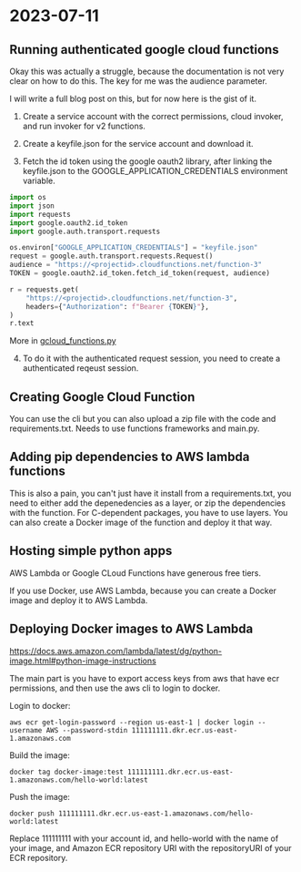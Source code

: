 # 2023-07-11

## Running authenticated google cloud functions

Okay this was actually a struggle, because the documentation is not very clear on how to do this. The key for me was the audience parameter.

I will write a full blog post on this, but for now here is the gist of it.

1. Create a service account with the correct permissions, cloud invoker, and run invoker for v2 functions.

2. Create a keyfile.json for the service account and download it.

3. Fetch the id token using the google oauth2 library, after linking the keyfile.json to the GOOGLE_APPLICATION_CREDENTIALS environment variable.

```python
import os
import json
import requests
import google.oauth2.id_token
import google.auth.transport.requests

os.environ["GOOGLE_APPLICATION_CREDENTIALS"] = "keyfile.json"
request = google.auth.transport.requests.Request()
audience = "https://<projectid>.cloudfunctions.net/function-3"
TOKEN = google.oauth2.id_token.fetch_id_token(request, audience)

r = requests.get(
    "https://<projectid>.cloudfunctions.net/function-3",
    headers={"Authorization": f"Bearer {TOKEN}"},
)
r.text
```

More in [gcloud_functions.py](scripts/gcloud_functions.py)

4. To do it with the authenticated request session, you need to create a authenticated reqeust session.

## Creating Google Cloud Function

You can use the cli but you can also upload a zip file with the code and requirements.txt. Needs to use functions frameworks and main.py.

## Adding pip dependencies to AWS lambda functions

This is also a pain, you can't just have it install from a requirements.txt, you need to either add the depenedencies as a layer, or zip the dependencies with the function. For C-dependent packages, you have to use layers. You can also create a Docker image of the function and deploy it that way.

## Hosting simple python apps

AWS Lambda or Google CLoud Functions have generous free tiers.

If you use Docker, use AWS Lambda, because you can create a Docker image and deploy it to AWS Lambda.

## Deploying Docker images to AWS Lambda

https://docs.aws.amazon.com/lambda/latest/dg/python-image.html#python-image-instructions

The main part is you have to export access keys from aws that have ecr permissions, and then use the aws cli to login to docker.

Login to docker:

`aws ecr get-login-password --region us-east-1 | docker login --username AWS --password-stdin 111111111.dkr.ecr.us-east-1.amazonaws.com`

Build the image:

`docker tag docker-image:test 111111111.dkr.ecr.us-east-1.amazonaws.com/hello-world:latest`

Push the image:

`docker push 111111111.dkr.ecr.us-east-1.amazonaws.com/hello-world:latest`

Replace 111111111 with your account id, and hello-world with the name of your image, and Amazon ECR repository URI with the repositoryURI of your ECR repository.
